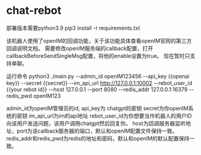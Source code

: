 # chat-rebot

部署版本需要python3.9
pip3 install -r requirements.txt

该机器人使用了openIM的回调功能，关于该功能具体查看openIM官网的第三方回调说明文档。
需要修改openIM服务端的callback配置，打开callbackBeforeSendSingleMsg配置，将他的enable设置为true。
现在暂时只支持单聊。

运行命令 python3 ./main.py --admin_id openIM123456 --api_key {{openai key}} --secret {{secret}} --im_api_url http://127.0.0.1:10002 --rebot_user_id {{your rebot id}} --host 127.0.0.1 --port 8080 --redis_addr 127.0.0.1:16379 --redis_pwd openIM123

admin_id为openIM管理员的id, api_key为 chatgpt的密钥 secret为你openIM系统的密钥 im_api_url为im的api地址 rebot_user_id为你想要当作机器人的用户ID 向该用户发送问题，该用户调用chatgpt然后回复你。 host为回调服务器监听地址，port为该callback服务器的端口，默认和openIM配置文件保持一致。redis_addr和redis_pwd为redis的地址和密码，默认和openIM的默认配置保持一致。
